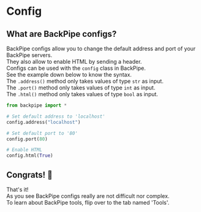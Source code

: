 # Config

## What are BackPipe configs?

BackPipe configs allow you to change the default address and port of your BackPipe servers. \
They also allow to enable HTML by sending a header. \
Configs can be used with the ```config``` class in BackPipe. \
See the example down below to know the syntax. \
The ```.address()``` method only takes values of type ```str``` as input. \
The ```.port()``` method only takes values of type ```int``` as input. \
The ```.html()``` method only takes values of type ```bool``` as input.

```py
from backpipe import *

# Set default address to 'localhost'
config.address("localhost")

# Set default port to '80'
config.port(80)

# Enable HTML
config.html(True)
```

## Congrats! 🎉

That's it! \
As you see BackPipe configs really are not difficult nor complex. \
To learn about BackPipe tools, flip over to the tab named 'Tools'.
